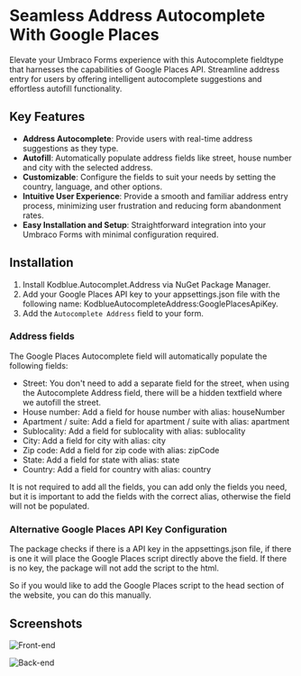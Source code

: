 # Seamless Address Autocomplete With Google Places

Elevate your Umbraco Forms experience with this Autocomplete fieldtype that harnesses the capabilities of Google Places API.
Streamline address entry for users by offering intelligent autocomplete suggestions and effortless autofill functionality.

## Key Features

* **Address Autocomplete**: Provide users with real-time address suggestions as they type.
* **Autofill**: Automatically populate address fields like street, house number and city with the selected address.
* **Customizable**: Configure the fields to suit your needs by setting the country, language, and other options.
* **Intuitive User Experience**: Provide a smooth and familiar address entry process, minimizing user frustration and reducing form abandonment rates.
* **Easy Installation and Setup**: Straightforward integration into your Umbraco Forms with minimal configuration required.

## Installation

1. Install Kodblue.Autocomplet.Address via NuGet Package Manager.
3. Add your Google Places API key to your appsettings.json file with the following name: KodblueAutocompleteAddress:GooglePlacesApiKey.
3. Add the `Autocomplete Address` field to your form.

### Address fields
The Google Places Autocomplete field will automatically populate the following fields:

* Street: You don't need to add a separate field for the street, when using the Autocomplete Address field, there will be a hidden textfield where we autofill the street.
* House number: Add a field for house number with alias: houseNumber
* Apartment / suite: Add a field for apartment / suite with alias: apartment
* Sublocality: Add a field for sublocality with alias: sublocality
* City: Add a field for city with alias: city
* Zip code: Add a field for zip code with alias: zipCode
* State: Add a field for state with alias: state
* Country: Add a field for country with alias: country

It is not required to add all the fields, you can add only the fields you need, but it is important to add the fields with the correct alias, otherwise the field will not be populated.

### Alternative Google Places API Key Configuration
The package checks if there is a API key in the appsettings.json file, if there is one it will place the Google Places script directly above the field. 
If there is no key, the package will not add the script to the html. 

So if you would like to add the Google Places script to the head section of the website, you can do this manually.

## Screenshots

![Front-end](https://i.imgur.com/lpKNz9s.gif)

![Back-end](https://i.imgur.com/x8cAJJg.png)